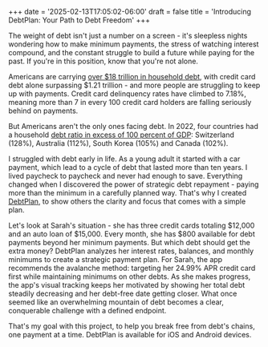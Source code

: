 +++
date = '2025-02-13T17:05:02-06:00'
draft = false
title = 'Introducing DebtPlan: Your Path to Debt Freedom'
+++

The weight of debt isn't just a number on a screen - it's sleepless nights wondering how to make minimum payments, the stress of watching interest compound, and the constant struggle to build a future while paying for the past. If you're in this position, know that you're not alone.

Americans are carrying [over $18 trillion in household debt](https://www.newyorkfed.org/newsevents/news/research/2025/20250213), with credit card debt alone surpassing $1.21 trillion - and more people are struggling to keep up with payments. Credit card delinquency rates have climbed to 7.18%, meaning more than 7 in every 100 credit card holders are falling seriously behind on payments.

But Americans aren't the only ones facing debt. In 2022, four countries had a household [debt ratio in excess of 100 percent of GDP](https://www.statista.com/chart/33375/timeline-of-household-debt-ratio-in-selected-countries/): Switzerland (128%), Australia (112%), South Korea (105%) and Canada (102%).

I struggled with debt early in life. As a young adult it started with a car payment, which lead to a cycle of debt that lasted more than ten years. I lived paycheck to paycheck and never had enough to save. Everything changed when I discovered the power of strategic debt repayment - paying more than the minimum in a carefully planned way. That's why I created [DebtPlan](https://www.debtplan.app/), to show others the clarity and focus that comes with a simple plan.

Let's look at Sarah's situation - she has three credit cards totaling $12,000 and an auto loan of $15,000. Every month, she has $800 available for debt payments beyond her minimum payments. But which debt should get the extra money? DebtPlan analyzes her interest rates, balances, and monthly minimums to create a strategic payment plan. For Sarah, the app recommends the avalanche method: targeting her 24.99% APR credit card first while maintaining minimums on other debts. As she makes progress, the app's visual tracking keeps her motivated by showing her total debt steadily decreasing and her debt-free date getting closer. What once seemed like an overwhelming mountain of debt becomes a clear, conquerable challenge with a defined endpoint.

That's my goal with this project, to help you break free from debt's chains, one payment at a time. DebtPlan is available for iOS and Android devices.